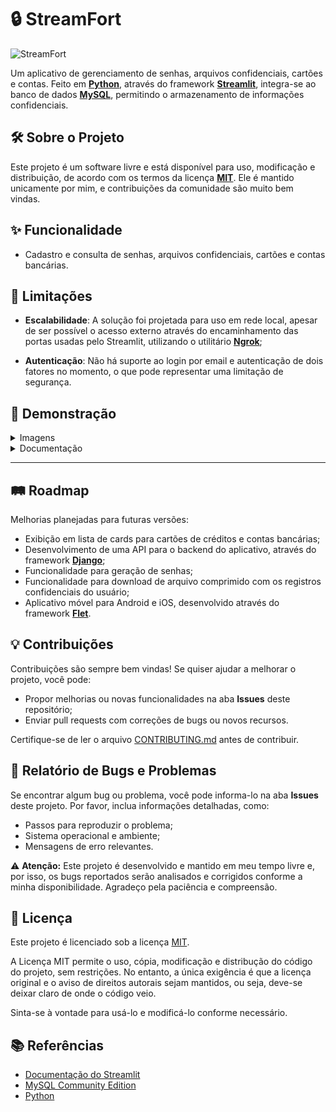 # 🔒 StreamFort

![StreamFort](reference/images/main.png)

Um aplicativo de gerenciamento de senhas, arquivos confidenciais,
cartões e contas. Feito em **[Python](https://www.python.org/)**,
através do framework **[Streamlit](https://streamlit.io/)**,
integra-se ao banco de dados **[MySQL](https://www.mysql.com/)**,
permitindo o armazenamento de informações confidenciais.

## 🛠 Sobre o Projeto

Este projeto é um software livre e está disponível para uso, modificação e distribuição, de acordo com os termos da licença [**MIT**](reference/manuals/LICENSE). Ele é mantido unicamente por mim, e contribuições da comunidade são muito bem vindas.

## ✨ Funcionalidade

- Cadastro e consulta de senhas, arquivos confidenciais, cartões e contas bancárias.

## 🚧 Limitações

- **Escalabilidade**: A solução foi projetada para uso em rede local, apesar de ser possível o acesso externo através do encaminhamento das portas usadas pelo Streamlit, utilizando o utilitário **[Ngrok](https://ngrok.com/)**;

- **Autenticação**: Não há suporte ao login por email e autenticação de dois fatores no momento, o que pode representar uma limitação de segurança.


## 📸 Demonstração

<details>
   <summary>Imagens</summary>

   ---

   ![Login](reference/images/login.png)
   *Tela de login.*

   ---

   ![Tela Inicial](reference/images/home.png)
   *Tela inicial mostrando a análise de senhas.*

   ---

   ![Cadastro de Contas](reference/images/passwords.png)
   *Tela de cadastro de senhas.*

   ---

   ![Cadastro de Cartões](reference/images/credit_card.png)
   *Tela de cadastro de cartões de crédito.*

   ---

   ![Cadastro de faturas](reference/images/archives.png)
   *Tela de upload de arquivos.*

   ---

</details>


<details>
   <summary>Documentação</summary>

   [Documentação do Código](reference/pages/index.html)

</details>

---

## 🛤️ Roadmap

Melhorias planejadas para futuras versões:

- Exibição em lista de cards para cartões de créditos e contas bancárias;
- Desenvolvimento de uma API para o backend do aplicativo, através do framework **[Django](https://www.djangoproject.com/)**;
- Funcionalidade para geração de senhas;
- Funcionalidade para download de arquivo comprimido com os registros confidenciais do usuário;
- Aplicativo móvel para Android e iOS, desenvolvido através do framework **[Flet](https://flet.dev/)**.

## 💡 Contribuições

Contribuições são sempre bem vindas! Se quiser ajudar a melhorar o projeto, você pode:

- Propor melhorias ou novas funcionalidades na aba **Issues** deste repositório;
- Enviar pull requests com correções de bugs ou novos recursos.

Certifique-se de ler o arquivo [CONTRIBUTING.md](reference/markdown/CONTRIBUTING.md) antes de contribuir.

## 🐞 Relatório de Bugs e Problemas

Se encontrar algum bug ou problema, você pode informa-lo na aba **Issues** deste projeto. Por favor, inclua informações detalhadas, como:

- Passos para reproduzir o problema;
- Sistema operacional e ambiente;
- Mensagens de erro relevantes.

⚠️ **Atenção:** Este projeto é desenvolvido e mantido em meu tempo livre e, por isso, os bugs reportados serão analisados e corrigidos conforme a minha disponibilidade. Agradeço pela paciência e compreensão.

## 📜 Licença

Este projeto é licenciado sob a licença [MIT](LICENSE).

   A Licença MIT permite o uso, cópia, modificação e distribução do código do projeto, sem restrições. No entanto, a única exigência é que a licença original e o aviso de direitos autorais sejam mantidos, ou seja, deve-se deixar claro de onde o código veio.

 Sinta-se à vontade para usá-lo e modificá-lo conforme necessário.

## 📚 Referências

- [Documentação do Streamlit](https://docs.streamlit.io/)
- [MySQL Community Edition](https://dev.mysql.com/downloads/)
- [Python](https://www.python.org/)
